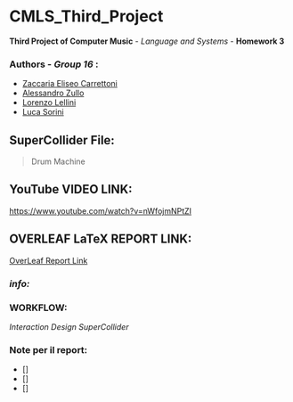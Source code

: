 # CMLS_Third_Project
 **Third Project of Computer Music** \- _Language and Systems_ \- **Homework 3**

 ### Authors \- ***Group 16*** :
- [Zaccaria Eliseo Carrettoni](https://github.com/IronZack95)
- [Alessandro Zullo](https://github.com/Alessandro199762)
- [Lorenzo Lellini](https://github.com/LorenzoLellini)
- [Luca Sorini](https://github.com/lucasorini)

## SuperCollider File:
> Drum Machine

## YouTube VIDEO LINK:
https://www.youtube.com/watch?v=nWfojmNPtZI

## OVERLEAF LaTeX REPORT LINK:
[OverLeaf Report Link](https://it.overleaf.com/project/6093a7f43b8283b39d6d1127)

### *info:*
>

### WORKFLOW:
_Interaction Design_
_SuperCollider_

### Note per il report:
- []
- []
- []

